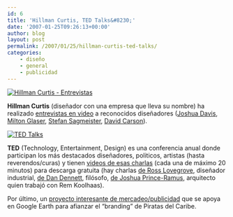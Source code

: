 ```yaml
---
id: 6
title: 'Hillman Curtis, TED Talks&#8230;'
date: '2007-01-25T09:26:13+00:00'
author: blog
layout: post
permalink: /2007/01/25/hillman-curtis-ted-talks/
categories:
    - diseño
    - general
    - publicidad
---
```


[![Hillman Curtis - Entrevistas](/blog/assets/uploads/2007/04/hillmancurtis.jpg)](http://www.hillmancurtis.com/hc_web/film_video.shtml)

**Hillman Curtis** (diseñador con una empresa que lleva su nombre) ha realizado [entrevistas en video](http://www.hillmancurtis.com/hc_web/film_video.shtml) a reconocidos diseñadores ([Joshua Davis](http://www.hillmancurtis.com/hc_web/film_video/source/cpro_joshdavis.php), [Milton Glaser](http://www.hillmancurtis.com/hc_web/film_video/source/milton.php), [Stefan Sagmeister](http://www.hillmancurtis.com/hc_web/film_video/source/sag.php), [David Carson](http://www.hillmancurtis.com/hc_web/film_video/source/carson.php)).

[![TED Talks](/blog/assets/uploads/2007/03/tedtalks.gif)](http://www.ted.com/tedtalks/ "clic para ver las TED Talks")

**TED** (Technology, Entertainment, Design) es una conferencia anual donde participan los más destacados diseñadores, politicos, artistas (hasta reverendos/curas) y tienen [videos de esas charlas](http://www.ted.com/tedtalks/) (cada una de máximo 20 minutos) para descarga gratuita (hay charlas [de Ross Lovegrove](http://www.ted.com/tedtalks/tedtalksplayer.cfm?key=r_lovegrove), diseñador industrial, [de Dan Dennett](http://www.ted.com/tedtalks/tedtalksplayer.cfm?key=d_dennett), filósofo, [de Joshua Prince-Ramus](http://www.ted.com/tedtalks/tedtalksplayer.cfm?key=j_prince_ramus), arquitecto quien trabajó con Rem Koolhaas).

Por último, un [proyecto interesante de mercadeo/publicidad](http://www.discoverpirateisland.com/) que se apoya en Google Earth para afianzar el “branding” de Piratas del Caribe.